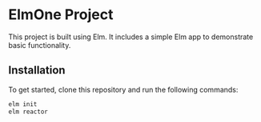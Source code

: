 # ElmOne Project

This project is built using Elm. It includes a simple Elm app to demonstrate basic functionality.

## Installation

To get started, clone this repository and run the following commands:

```bash
elm init
elm reactor